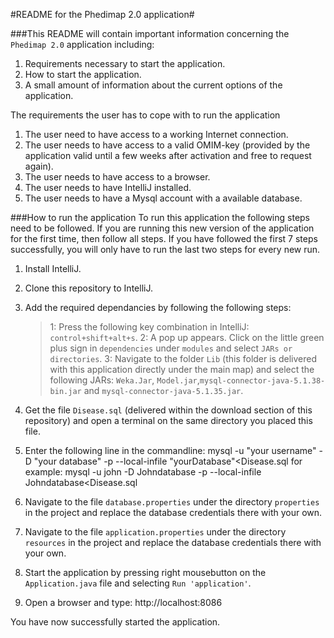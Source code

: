 #README for the Phedimap 2.0 application#

###This README will contain important information concerning the ```Phedimap 2.0``` application including:
1. Requirements necessary to start the application.
2. How to start the application.
3. A small amount of information about the current options of the application. 

The requirements the user has to cope with to run the application
1. The user need to have access to a working Internet connection. 
2. The user needs to have access to a valid OMIM-key (provided by the application valid until a few weeks after activation and free to request again). 
3. The user needs to have access to a browser. 
4. The user needs to have IntelliJ installed.
5. The user needs to have a Mysql account with a available database.

###How to run the application
To run this application the following steps need to be followed. If you are running this new version of the application for the first time, then follow all steps.
If you have followed the first 7 steps successfully, you will only have to run the last two steps for every new run.
1. Install IntelliJ.
2. Clone this repository to IntelliJ.
3. Add the required dependancies by following the following steps:
   > 1: Press the following key combination in IntelliJ: ```control+shift+alt+s```.
   > 2: A pop up appears. Click on the little green plus sign in ```dependencies``` under ```modules``` and select ```JARs or directories```.
   > 3: Navigate to the folder ```Lib``` (this folder is delivered with this application directly under the main map) and select the following JARs: ```Weka.Jar```, ```Model.jar```,```mysql-connector-java-5.1.38-bin.jar``` and ```mysql-connector-java-5.1.35.jar```.
4. Get the file ```Disease.sql``` (delivered within the download section of this repository) and open a terminal on the same directory you placed this file.
5. Enter the following line in the commandline: mysql -u "your username" -D "your database" -p --local-infile "yourDatabase"<Disease.sql 
   for example: mysql -u john -D Johndatabase -p --local-infile Johndatabase<Disease.sql

6. Navigate to the file ```database.properties``` under the directory ```properties``` in the project and replace the database credentials there with your own.
7. Navigate to the file ```application.properties``` under the directory ```resources``` in the project and replace the database credentials there with your own.
8. Start the application by pressing right mousebutton on the ```Application.java``` file and selecting ```Run 'application'```.
9. Open a browser and type: http://localhost:8086

You have now successfully started the application. 